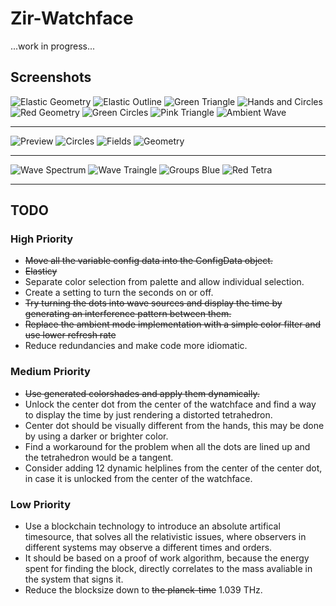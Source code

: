 # Zir-Watchface
...work in progress...

## Screenshots

![Elastic Geometry](https://raw.githubusercontent.com/Tok/Zir-Watchface/master/Screenshots/elastic_geometry.png "Elastic Geometry")
![Elastic Outline](https://raw.githubusercontent.com/Tok/Zir-Watchface/master/Screenshots/elastic_outline.png "Elastic Outline")
![Green Triangle](https://raw.githubusercontent.com/Tok/Zir-Watchface/master/Screenshots/green_triangle.png "Green Triangle")
![Hands and Circles](https://raw.githubusercontent.com/Tok/Zir-Watchface/master/Screenshots/hands_and_circles.png "Hands and Circles")
![Red Geometry](https://raw.githubusercontent.com/Tok/Zir-Watchface/master/Screenshots/red_geometry.png "Red Geometry")
![Green Circles](https://raw.githubusercontent.com/Tok/Zir-Watchface/master/Screenshots/green-circles.png "Green Circles")
![Pink Triangle](https://raw.githubusercontent.com/Tok/Zir-Watchface/master/Screenshots/pink-triangle.png "Pink Triangle")
![Ambient Wave](https://raw.githubusercontent.com/Tok/Zir-Watchface/master/Screenshots/ambient_wave.png "Ambient Wave")

---

![Preview](https://raw.githubusercontent.com/Tok/Zir-Watchface/master/Wearable/src/main/res/drawable-hdpi/preview_zir.png "Preview")
![Circles](https://raw.githubusercontent.com/Tok/Zir-Watchface/master/Wearable/src/main/res/drawable-hdpi/theme_circles.png "Circles")
![Fields](https://raw.githubusercontent.com/Tok/Zir-Watchface/master/Wearable/src/main/res/drawable-hdpi/theme_fields.png "Fields")
![Geometry](https://raw.githubusercontent.com/Tok/Zir-Watchface/master/Wearable/src/main/res/drawable-hdpi/theme_geometry.png "Geometry")

---

![Wave Spectrum](https://raw.githubusercontent.com/Tok/Zir-Watchface/master/Screenshots/wave_spectrum.png "Wave Spectrum")
![Wave Traingle](https://raw.githubusercontent.com/Tok/Zir-Watchface/master/Screenshots/wave_triangle.png "Wave Traingle")
![Groups Blue](https://raw.githubusercontent.com/Tok/Zir-Watchface/master/Screenshots/groups_blue.png "Groups Blue")
![Red Tetra](https://raw.githubusercontent.com/Tok/Zir-Watchface/master/Screenshots/groups_red_tetra.png "Red Tetra")

---

## TODO

### High Priority
* ~~Move all the variable config data into the ConfigData object.~~
* ~~Elasticy~~
* Separate color selection from palette and allow individual selection.
* Create a setting to turn the seconds on or off.
* ~~Try turning the dots into wave sources and display the time by generating an interference pattern between them.~~
* ~~Replace the ambient mode implementation with a simple color filter and use lower refresh rate~~ 
* Reduce redundancies and make code more idiomatic.

### Medium Priority
* ~~Use generated colorshades and apply them dynamically.~~
* Unlock the center dot from the center of the watchface and find a way to display the time by just rendering a distorted tetrahedron.
* Center dot should be visually different from the hands, this may be done by using a darker or brighter color.
* Find a workaround for the problem when all the dots are lined up and the tetrahedron would be a tangent.
* Consider adding 12 dynamic helplines from the center of the center dot, in case it is unlocked from the center of the watchface.

### Low Priority
* Use a blockchain technology to introduce an absolute artifical timesource, that solves all the relativistic issues, where observers in different systems may observe a different times and orders.
* It should be based on a proof of work algorithm, because the energy spent for finding the block, directly correlates to the mass avaliable in the system that signs it.
* Reduce the blocksize down to ~~the planck-time~~ 1.039 THz.
